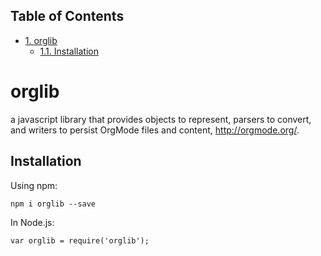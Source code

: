 <div id="table-of-contents">
<h2>Table of Contents</h2>
<div id="text-table-of-contents">
<ul>
<li><a href="#orgheadline2">1. orglib</a>
<ul>
<li><a href="#orgheadline1">1.1. Installation</a></li>
</ul>
</li>
</ul>
</div>
</div>

# orglib<a id="orgheadline2"></a>

a javascript library that provides objects to represent, parsers to
convert, and writers to persist OrgMode files and content,
<http://orgmode.org/>. 

## Installation<a id="orgheadline1"></a>

Using npm:

    npm i orglib --save

In Node.js:

    var orglib = require('orglib');
